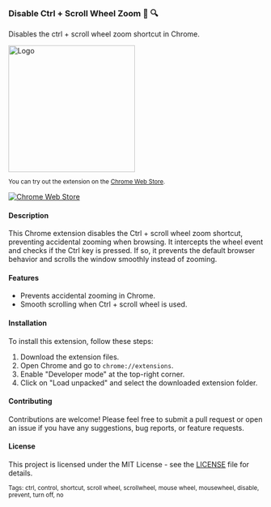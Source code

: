 ### Disable Ctrl + Scroll Wheel Zoom 🚫 🔍

Disables the ctrl + scroll wheel zoom shortcut in Chrome.

<img src="images/screenshot.png" alt="Logo" width="250">

<sub>

You can try out the extension on the [Chrome Web Store](https://chromewebstore.google.com/detail/mdpfkohgfpidohkakdbpmnngaocglmhl?hl=en&authuser=1). 
<br>

</sub>

[![Chrome Web Store](https://img.shields.io/chrome-web-store/v/mdpfkohgfpidohkakdbpmnngaocglmhl.svg?style=flat-square&label=Chrome%20Web%20Store&logo=google-chrome&logoColor=white)](https://chromewebstore.google.com/detail/mdpfkohgfpidohkakdbpmnngaocglmhl?hl=en&authuser=1)


#### Description

This Chrome extension disables the Ctrl + scroll wheel zoom shortcut, preventing accidental zooming when browsing. It intercepts the wheel event and checks if the Ctrl key is pressed. If so, it prevents the default browser behavior and scrolls the window smoothly instead of zooming.

#### Features

- Prevents accidental zooming in Chrome.
- Smooth scrolling when Ctrl + scroll wheel is used.


#### Installation

To install this extension, follow these steps:
1. Download the extension files.
2. Open Chrome and go to `chrome://extensions`.
3. Enable "Developer mode" at the top-right corner.
4. Click on "Load unpacked" and select the downloaded extension folder.


#### Contributing

Contributions are welcome! Please feel free to submit a pull request or open an issue if you have any suggestions, bug reports, or feature requests.


#### License

This project is licensed under the MIT License - see the [LICENSE](LICENSE) file for details.

<sub>
Tags: ctrl, control, shortcut, scroll wheel, scrollwheel, mouse wheel, mousewheel, disable, prevent, turn off, no
</sub>
